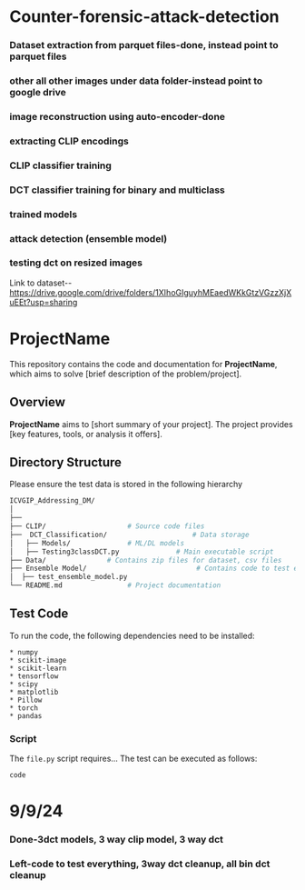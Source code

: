 # Counter-forensic-attack-detection
### Dataset extraction from parquet files-done, instead point to parquet files
### other all other images under data folder-instead point to google drive
### image reconstruction using auto-encoder-done
### extracting CLIP encodings
### CLIP classifier training
### DCT classifier training for binary and multiclass
### trained models
### attack detection (ensemble model)
### testing dct on resized images

Link to dataset--https://drive.google.com/drive/folders/1XIhoGIguyhMEaedWKkGtzVGzzXjXuEEt?usp=sharing
# ProjectName

This repository contains the code and documentation for **ProjectName**, which aims to solve [brief description of the problem/project].

## Overview

**ProjectName** aims to [short summary of your project]. The project provides [key features, tools, or analysis it offers].

## Directory Structure
Please ensure the test data is stored in the following hierarchy
```bash
ICVGIP_Addressing_DM/
│
├──
├── CLIP/                    # Source code files
├──  DCT_Classification/                     # Data storage
│   ├── Models/              # ML/DL models
│   ├── Testing3classDCT.py              # Main executable script
├── Data/               # Contains zip files for dataset, csv files
├── Ensemble Model/                           # Contains code to test ensemble model 
│  ├── test_ensemble_model.py              
└── README.md                # Project documentation
```
## Test Code
To run the code, the following dependencies need to be installed:
```
* numpy
* scikit-image
* scikit-learn
* tensorflow
* scipy
* matplotlib
* Pillow
* torch
* pandas
```

### Script
The `file.py` script requires...
The test can be executed as follows:
```
code
```


# 9/9/24
### Done-3dct models, 3 way clip model, 3 way dct
### Left-code to test everything, 3way dct cleanup, all bin dct cleanup

